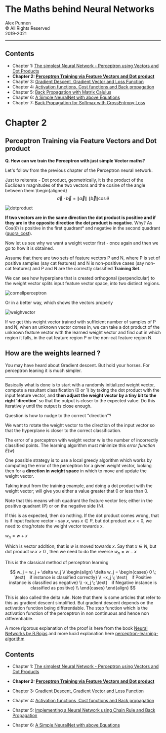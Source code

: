 
# The Maths behind Neural Networks

Alex Punnen \
&copy; All Rights Reserved \
2019-2021 

---

## Contents

- Chapter 1: [The simplest Neural Network - Perceptron using Vectors and Dot Products](1_vectors_dot_product_and_perceptron.md)
- **Chapter 2: [Perceptron Training via Feature Vectors and Dot product ](2_perceptron_training.md)**
- Chapter 3: [Gradient Descent, Gradient Vector and Loss Function](3_gradient_descent.md)
- Chapter 4: [Activation functions, Cost functions and Back propagation](4_backpropogation.md)
- Chapter 5: [Back Propagation with Matrix Calulus](5_backpropogation_matrix_calulus.md)
- Chapter 6: [A Simple NeuralNet with above Equations](6_neuralnetworkimpementation.md)
- Chapter 7: [Back Propagation for Softmax with CrossEntropy Loss](7_cnn_network.md)

# Chapter 2

## Perceptron Training via Feature Vectors and Dot product 

**Q.  How can we train the Perceptron with just simple Vector maths?**

Let's follow from the previous chapter of the Perceptron neural network.

 Just to reiterate - Dot product, geometrically, it is the product of the Euclidean magnitudes of the two vectors and the cosine of the angle between them
\begin{aligned}
$$
 \vec a \cdot \vec b = \left\| {\vec a} \right\|\,\,\left\| {\vec b} \right\|\cos \theta 
$$

![dotproduct][1]

**If two vectors are in the same direction the dot product is positive and if they are in the opposite direction the dot product is negative**. Why? As  Cos($\theta$) is positive in the first quadrant* and negative in the second quadrant ([quora_cost]).

Now let us see why we want a weight vector first - once again and then we go to how it is obtained.

Assume that there are two sets of feature vectors P and N, where P is set of positive samples (say cat features) and N is non-positive cases (say non-cat features) and P and N are the correctly classified
**Training Set**.

We can see how hyperplane that is created orthogonal (perpendicular) to the weight vector splits input feature vector space, into two distinct regions.

![cornellperceptron][6]

Or in a better way, which shows the vectors properly

![weighvector][2]

If we get this weight vector trained with sufficient number of samples of P and N, when an unknown vector comes in, we can take a dot product of the unknown feature vector with the learned weight vector and find out in which region it falls, in the cat feature region P or the non-cat feature region N.

## How are the weights learned ?

You may have heard about Gradient descent. But hold your horses. For perceptron leaning it is much simpler.

----

Basically what is done is to start with a randomly initialized weight vector, compute a resultant classification (0 or 1) by taking the dot product with the input feature vector, and **then adjust the weight vector by a tiny bit to the right 'direction**' so that the output is closer to the expected value. Do this iteratively until the output is close enough.

Question is how to nudge to the correct "direction"?

We want to rotate the weight vector to the direction of the input vector so that the hyperplane is closer to the correct classification.

The error of a perceptron with weight vector w is the number of incorrectly classified points. The learning algorithm must minimize this *error function* $E(w)$

One possible strategy is to use a local greedy algorithm which works by computing the error of the perceptron for a given weight vector, looking then for a **direction in weight space** in which to move and update the weight vector.

Taking input from the training example, and doing a dot product with the weight vector; will give you either a value greater that 0 or less than 0.

 Note that this means which quadrant the feature vector lies; either in the positive quadrant (P) or on the negative side (N).

If this is as expected, then do nothing. If the dot product comes wrong, that is if input feature vector - say $x$, was $x \in P$, but dot product $w. x < 0$, we need to drag/rotate the weight vector towards x.

$w_n = w +x$

Which is vector addition, that is $w$ is moved towards $x$. Say that  $x \in N$, but dot product $w. x > 0$ , then we need to do the reverse $w_n = w - x$

This is the classical method of perceptron learning

$$
w_j = w_j + \delta w_j \\
\begin{align}
\delta w_j = 
\begin{cases}
    0  \; \text{ if instance is classified correctly}  \\
 +x_j  \; \text{ if Positive instance is classified as negative} \\
 -x_j  \; \text{ if Negative instance is classified as positive} \\
\end{cases}
\end{align}
$$

This is also called the delta rule. Note that there is some articles that refer to this as gradient descent simplified. But gradient descent depends on the activation function being differentiable. The step function which is the activation function of the perceptron in non continuous and hence non differentiable.

A more rigorous  explanation of the proof is here from the book
[Neural Networks by R.Rojas] and more lucid explanation here
 [perceptron-learning-algorithm]

## Contents

- Chapter 1: [The simplest Neural Network - Perceptron using Vectors and Dot Products](1_vectors_dot_product_and_perceptron.md)
- **Chapter 2: [Perceptron Training via Feature Vectors and Dot product ](2_perceptron_training.md)**
- Chapter 3: [Gradient Descent, Gradient Vector and Loss Function](3_gradient_descent.md)
- Chapter 4: [Activation functions, Cost functions and Back propagation](4_backpropogation.md)
- Chapter 5: [Implementing a Neural Network using Chain Rule and Back Propagation](5_backpropogation_matrix_calulus.md)
- Chapter 6: [A Simple NeuralNet with above Equations](6_neuralnetworkimpementation.md)


  [1]: https://i.stack.imgur.com/kO3ym.png
  [2]: https://i.imgur.com/7MsJuS1.png
  [Neural Networks by R.Rojas]: https://page.mi.fu-berlin.de/rojas/neural/chapter/K4.pdf
   [perceptron-learning-algorithm]: https://towardsdatascience.com/perceptron-learning-algorithm-d5db0deab975
  [5]: http://www.cs.bc.edu/~alvarez/ML/gradientSearch.pdf
  [6]: https://i.imgur.com/OIN3maH.png
  [quora_cost]:(https://www.quora.com/Why-is-sin-90-taken-to-be-1)



